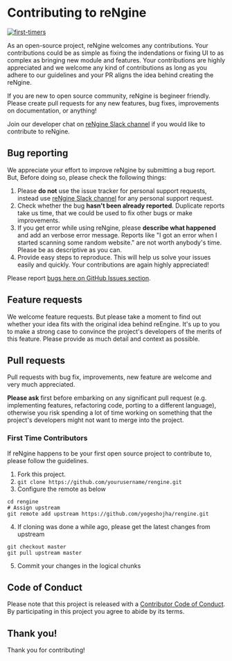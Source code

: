 # Contributing to reNgine
[![first-timers](https://img.shields.io/badge/first--timers--only-friendly-blue.svg?style=flat-square)](https://www.firsttimersonly.com/)

As an open-source project, reNgine welcomes any contributions. Your contributions could be as simple as fixing the indendations or fixing UI to as complex as bringing new module and features.
Your contributions are highly appreciated and we welcome any kind of contributions as long as you adhere to our guidelines and your PR aligns the idea behind creating the reNgine.

If you are new to open source community, reNgine is begineer friendly. Please create pull requests for any new features, bug fixes, improvements on documentation, or anything!

Join our developer chat on [reNgine Slack channel](https://join.slack.com/t/reconengine/shared_invite/zt-figje4iu-~tgPstZXzqiBrDzl4Y1j5Q) if you would like to contribute to reNgine.

## Bug reporting

We appreciate your effort to improve reNgine by submitting a bug report. But, Before doing so, please check the following things:

1. Please **do not** use the issue tracker for personal support requests, instead use [reNgine Slack channel](https://join.slack.com/t/reconengine/shared_invite/zt-figje4iu-~tgPstZXzqiBrDzl4Y1j5Q) for any personal support request.
2. Check whether the bug **hasn't been already reported**. Duplicate reports take us time, that we could be used to fix other bugs or make improvements.
3. If you get error while using reNgine, please **describe what happened** and add an verbose error message. Reports like "I got an error when I started scanning some random website." are not worth anybody's time. Please be as descriptive as you can.
4. Provide easy steps to reproduce. This will help us solve your issues easily and quickly.
Your contributions are again highly appreciated!

Please report [bugs here on GitHub Issues section][1].

[1]: https://github.com/yogeshojha/rengine/issues/new


## Feature requests
We welcome feature requests. But please take a moment to find out whether your idea fits with the original idea behind reEngine. It's up to you to make a strong case to convince the project's developers of the merits of this feature. Please provide as much detail and context as possible.

## Pull requests
Pull requests with bug fix, improvements, new feature are welcome and very much appreciated.

**Please ask** first before embarking on any significant pull request (e.g. implementing features, refactoring code, porting to a different language), otherwise you risk spending a lot of time working on something that the project's developers might not want to merge into the project.

### First Time Contributors
If reNgine happens to be your first open source project to contribute to, please follow the guidelines.

1. Fork this project.
2. `git clone https://github.com/yourusername/rengine.git`
3. Configure the remote as below
```
cd rengine
# Assign upstream
git remote add upstream https://github.com/yogeshojha/rengine.git
```
4. If cloning was done a while ago, please get the latest changes from upstream
```
git checkout master
git pull upstream master
```
5. Commit your changes in the logical chunks

## Code of Conduct

Please note that this project is released with a [Contributor Code of
Conduct](/CODE_OF_CONDUCT.md).
By participating in this project you agree to abide by its terms.

## Thank you!

Thank you for contributing!
